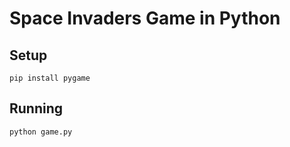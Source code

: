# Space Invaders Game in Python

## Setup
```
pip install pygame
```

## Running
```
python game.py
```
